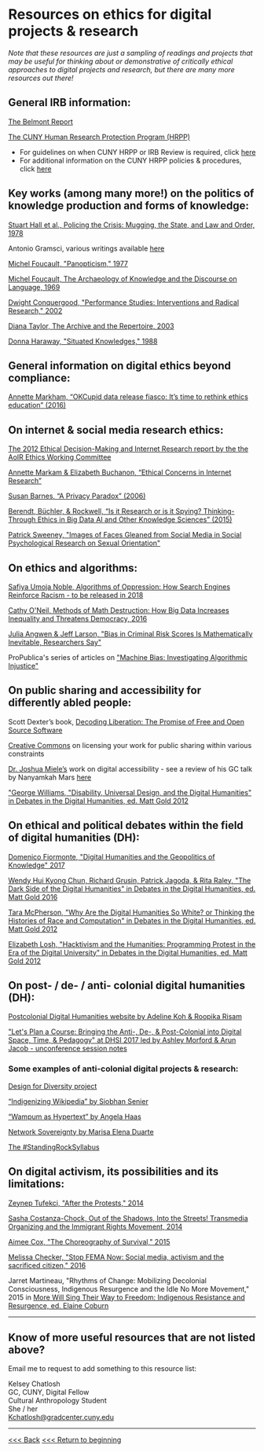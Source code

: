 # Resources on ethics for digital projects & research

*Note that these resources are just a sampling of readings and projects that may be useful for thinking about or demonstrative of critically ethical approaches to digital projects and research, but there are many more resources out there!*

## General IRB information:

[The Belmont Report](https://www.hhs.gov/ohrp/regulations-and-policy/belmont-report/index.html#xbasic)

[The CUNY Human Research Protection Program (HRPP)](https://www.gc.cuny.edu/About-the-GC/Administrative-Services/Human-Subjects-Research-Protection-Program-(HRPP)) 
* For guidelines on when CUNY HRPP or IRB Review is required, click [here](http://www2.cuny.edu/wp-content/uploads/sites/4/page-assets/research/research-compliance/human-research-protection-program-hrpp/hrpp-policies-procedures/HRPP_IRB_Review_Required.pdf)
* For additional information on the CUNY HRPP policies & procedures, click [here](http://www2.cuny.edu/research/research-compliance/human-research-protection-program-hrpp/hrpp-policies-procedures/#1460557504764-6bb03276-3738)

## Key works (among many more!) on the politics of knowledge production and forms of knowledge:

[Stuart Hall et al., Policing the Crisis: Mugging, the State, and Law and Order, 1978](https://colectivociajpp.files.wordpress.com/2012/08/stuart-hall-etc-policing-the-crisis-mugging-the-state-and-law-and-order-critical-social-studies-1978.pdf)

Antonio Gramsci, various writings available [here](https://www.marxists.org/archive/gramsci/)

[Michel Foucault, "Panopticism," 1977](http://dm.ncl.ac.uk/courseblog/files/2011/03/michel-foucault-panopticism.pdf)

[Michel Foucault, The Archaeology of Knowledge and the Discourse on Language, 1969](https://monoskop.org/images/9/90/Foucault_Michel_Archaeology_of_Knowledge.pdf)

[Dwight Conquergood, "Performance Studies: Interventions and Radical Research," 2002](http://www.csun.edu/~vcspc00g/301/psinterventions-tdr.pdf)

[Diana Taylor, The Archive and the Repertoire, 2003](https://www.dukeupress.edu/the-archive-and-the-repertoire)

[Donna Haraway, "Situated Knowledges," 1988](http://www.staff.amu.edu.pl/~ewa/Haraway,%20Situated%20Knowledges.pdf)  

## General information on digital ethics beyond compliance:

[Annette Markham, “OKCupid data release fiasco: It’s time to rethink ethics education” (2016)](http://annettemarkham.com/2016/05/okcupid-data-release-fiasco-its-time-to-rethink-ethics-education/)

## On internet & social media research ethics:

[The 2012 Ethical Decision-Making and Internet Research report by the the AoIR Ethics Working Committee](http://aoir.org/reports/ethics2.pdf)

[Annette Markam & Elizabeth Buchanon, “Ethical Concerns in Internet Research”](https://www.academia.edu/8037870/Ethical_Concerns_in_Internet_Research)

[Susan Barnes, “A Privacy Paradox” (2006)](http://firstmonday.org/article/view/1394/1312)  

[Berendt, Büchler, & Rockwell, “Is it Research or is it Spying? Thinking-Through Ethics in Big Data AI and Other Knowledge Sciences” (2015)](http://digitalhumanitiesnow.org/2015/04/editors-choice-is-it-research-or-is-it-spying-thinking-through-ethics-in-big-data-ai-and-other-knowledge-sciences/)

[Patrick Sweeney, "Images of Faces Gleaned from Social Media in Social Psychological Research on Sexual Orientation"](https://www.academia.edu/34001772/Images_of_Faces_Gleaned_from_Social_Media_in_Social_Psychological_Research_on_Sexual_Orientation)

## On ethics and algorithms:

[Safiya Umoja Noble, Algorithms of Oppression: How Search Engines Reinforce Racism - to be released in 2018](https://nyupress.org/books/9781479837243/)  

[Cathy O'Neil, Methods of Math Destruction: How Big Data Increases Inequality and Threatens Democracy, 2016](https://weaponsofmathdestructionbook.com/)

[Julia Angwen & Jeff Larson, "Bias in Criminal Risk Scores Is Mathematically Inevitable, Researchers Say"](https://www.propublica.org/article/bias-in-criminal-risk-scores-is-mathematically-inevitable-researchers-say)

ProPublica's series of articles on ["Machine Bias: Investigating Algorithmic Injustice"](https://www.propublica.org/series/machine-bias/)

## On public sharing and accessibility for differently abled people:

Scott Dexter’s book, [Decoding Liberation: The Promise of Free and Open Source Software](http://www.sci.brooklyn.cuny.edu/~bcfoss/DL/)

[Creative Commons](https://creativecommons.org/) on licensing your work for public sharing within various constraints

[Dr. Joshua Miele’s](http://www.ski.org/users/joshua-miele) work on digital accessibility - see a review of his GC talk by Nanyamkah Mars [here](http://dh.prattsils.org/blog/resources/event-reviews/digital-accessibility-and-the-making-of-a-meta-maker-movement-a-talk-by-dr-joshua-miele-hosted-by-gc-digital-initiatives-at-the-graduate-center-cuny-on-thursday-october-20-2016/)

["George Williams, "Disability, Universal Design, and the Digital Humanities" in Debates in the Digital Humanities, ed. Matt Gold 2012](http://dhdebates.gc.cuny.edu/debates/text/44)

## On ethical and political debates within the field of digital humanities (DH):

[Domenico Fiormonte, "Digital Humanities and the Geopolitics of Knowledge" 2017](https://www.digitalstudies.org/article/10.16995/dscn.274/)

[Wendy Hui Kyong Chun, Richard Grusin, Patrick Jagoda, & Rita Raley, "The Dark Side of the Digital Humanities" in Debates in the Digital Humanities, ed. Matt Gold 2016](http://dhdebates.gc.cuny.edu/debates/text/89)

[Tara McPherson, "Why Are the Digital Humanities So White? or Thinking the Histories of Race and Computation" in Debates in the Digital Humanities, ed. Matt Gold 2012](http://dhdebates.gc.cuny.edu/debates/text/29)

[Elizabeth Losh, "Hacktivism and the Humanities: Programming Protest in the Era of the Digital University" in Debates in the Digital Humanities, ed. Matt Gold 2012](http://dhdebates.gc.cuny.edu/debates/text/32)

## On post- / de- / anti- colonial digital humanities (DH):

[Postcolonial Digital Humanities website by Adeline Koh & Roopika Risam](http://dhpoco.org/)

["Let's Plan a Course: Bringing the Anti-, De-, & Post-Colonial into Digital Space, Time, & Pedagogy" at DHSI 2017 led by Ashley Morford & Arun Jacob - unconference session notes](https://docs.google.com/document/d/15XLNrzZLaC3ZfNh1Z4ssppEmB49mlhmlCMvVR8Ofw5w/edit?usp=sharing)

### Some examples of anti-colonial digital projects & research:

[Design for Diversity project](http://dsg.neu.edu/research/design-for-diversity/about/)

[“Indigenizing Wikipedia” by Siobhan Senier](http://epress.trincoll.edu/webwriting/chapter/senier/)

[“Wampum as Hypertext” by Angela Haas](https://muse.jhu.edu/article/235980)

[Network Sovereignty by Marisa Elena Duarte](http://www.washington.edu/uwpress/search/books/DUANET.html)

[The #StandingRockSyllabus](https://nycstandswithstandingrock.wordpress.com/standingrocksyllabus/)

## On digital activism, its possibilities and its limitations:

[Zeynep Tufekci, "After the Protests," 2014](https://www.nytimes.com/2014/03/20/opinion/after-the-protests.html?rref=collection%2Fcolumn%2Fzeynep-tufekci&action=click&contentCollection=opinion&region=stream&module=stream_unit&version=latest&contentPlacement=14&pgtype=collection)

[Sasha Costanza-Chock, Out of the Shadows, Into the Streets! Transmedia Organizing and the Immigrant Rights Movement, 2014](https://mitpress.mit.edu/books/out-shadows-streets)

[Aimee Cox, "The Choreography of Survival," 2015](https://culanth.org/fieldsights/690-the-choreography-of-survival) 

[Melissa Checker, "Stop FEMA Now: Social media, activism and the sacrificed citizen," 2016](http://www.sciencedirect.com/science/article/pii/S0016718516301750)

Jarret Martineau, "Rhythms of Change: Mobilizing Decolonial Consciousness, Indigenous Resurgence and the Idle No More Movement," 2015 in [More Will Sing Their Way to Freedom: Indigenous Resistance and Resurgence, ed. Elaine Coburn](https://fernwoodpublishing.ca/book/more-will-sing-their-way-to-freedom)  

******

## Know of more useful resources that are not listed above?

Email me to request to add something to this resource list:

Kelsey Chatlosh  
GC, CUNY, Digital Fellow  
Cultural Anthropology Student  
She / her  
Kchatlosh@gradcenter.cuny.edu

******

[<<< Back](debrief.md)
[<<< Return to beginning](README.md)  
